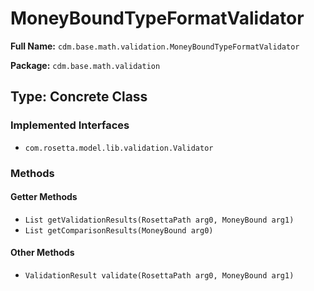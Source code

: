 # MoneyBoundTypeFormatValidator

**Full Name:** `cdm.base.math.validation.MoneyBoundTypeFormatValidator`

**Package:** `cdm.base.math.validation`

## Type: Concrete Class

### Implemented Interfaces

- `com.rosetta.model.lib.validation.Validator`

### Methods

#### Getter Methods

- `List getValidationResults(RosettaPath arg0, MoneyBound arg1)`
- `List getComparisonResults(MoneyBound arg0)`

#### Other Methods

- `ValidationResult validate(RosettaPath arg0, MoneyBound arg1)`

